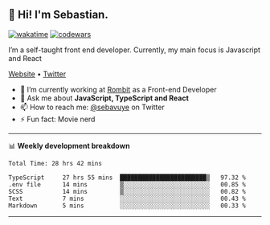## 👋 Hi! I'm Sebastian.

[![wakatime](https://wakatime.com/badge/user/df0036c6-328a-4a39-be9b-e49417ed22a1.svg)](https://wakatime.com/@df0036c6-328a-4a39-be9b-e49417ed22a1)
[![codewars](https://www.codewars.com/users/sebavuye/badges/small)](https://www.codewars.com/users/sebavuye)

I’m a self-taught front end developer. Currently, my main focus is Javascript and React

[Website](https://sebastianvuye.be) • [Twitter](https://twitter.com/sebavuye)

- 🔭 I’m currently working at [Rombit](https://rombit.com/) as a Front-end Developer
- 💬 Ask me about **JavaScript, TypeScript and React**
- 📫 How to reach me: [@sebavuye](https://twitter.com/sebavuye) on Twitter
- ⚡ Fun fact: Movie nerd

-------

📊 **Weekly development breakdown**

<!--START_SECTION:waka-->

```text
Total Time: 28 hrs 42 mins

TypeScript     27 hrs 55 mins  ████████████████████████▒   97.32 %
.env file      14 mins         ▒░░░░░░░░░░░░░░░░░░░░░░░░   00.85 %
SCSS           14 mins         ▒░░░░░░░░░░░░░░░░░░░░░░░░   00.82 %
Text           7 mins          ░░░░░░░░░░░░░░░░░░░░░░░░░   00.43 %
Markdown       5 mins          ░░░░░░░░░░░░░░░░░░░░░░░░░   00.33 %
```

<!--END_SECTION:waka-->
-------
